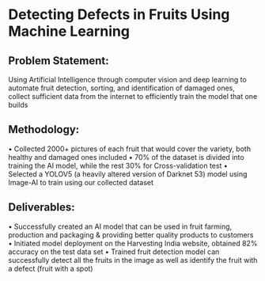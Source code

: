# Detecting Defects in Fruits Using Machine Learning
 ## Problem Statement: 
  Using Artificial Intelligence through computer vision and deep learning to automate fruit detection, sorting, and identification of 
  damaged ones, collect sufficient data from the internet to efficiently train the model that one builds
 ## Methodology:
•	Collected 2000+ pictures of each fruit that would cover the variety, both healthy and damaged ones included
•	70% of the dataset is divided into training the AI model, while the rest 30% for Cross-validation test
•	Selected a YOLOV5 (a heavily altered version of Darknet 53) model using Image-AI to train using our collected dataset  
 ## Deliverables:
•	Successfully created an AI model that can be used in fruit farming, production and packaging & providing better quality products to customers
•	Initiated model deployment on the Harvesting India website, obtained 82% accuracy on the test data set
•	Trained fruit detection model can successfully detect all the fruits in the image as well as identify the fruit with a defect (fruit with a spot)
